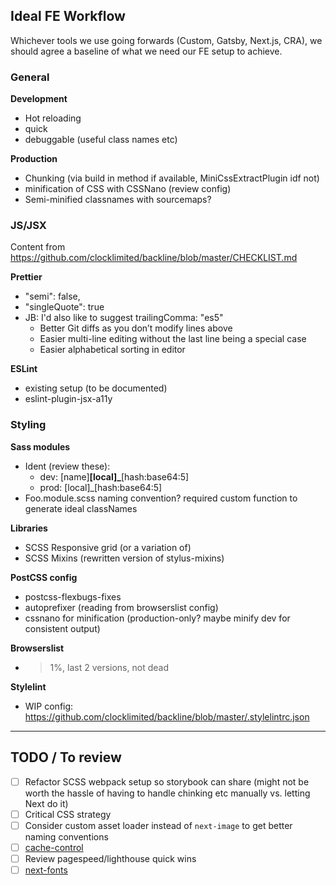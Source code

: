 ## Ideal FE Workflow

Whichever tools we use going forwards (Custom, Gatsby, Next.js, CRA), we should agree a baseline of what we need our FE setup to achieve.

### General

**Development**

- Hot reloading
- quick
- debuggable (useful class names etc)

**Production**

- Chunking (via build in method if available, MiniCssExtractPlugin idf not)
- minification of CSS with CSSNano (review config)
- Semi-minified classnames with sourcemaps?

### JS/JSX

Content from https://github.com/clocklimited/backline/blob/master/CHECKLIST.md

**Prettier**

- "semi": false,
- "singleQuote": true
- JB: I'd also like to suggest trailingComma: "es5"
  - Better Git diffs as you don’t modify lines above
  - Easier multi-line editing without the last line being a special case
  - Easier alphabetical sorting in editor

**ESLint**

- existing setup (to be documented)
- eslint-plugin-jsx-a11y

### Styling

**Sass modules**

- Ident (review these):
  - dev: [name]**[local]\_**[hash:base64:5]
  - prod: [local]\_[hash:base64:5]
- Foo.module.scss naming convention? required custom function to generate ideal classNames

**Libraries**

- SCSS Responsive grid (or a variation of)
- SCSS Mixins (rewritten version of stylus-mixins)

**PostCSS config**

- postcss-flexbugs-fixes
- autoprefixer (reading from browserslist config)
- cssnano for minification (production-only? maybe minify dev for consistent output)

**Browserslist**

- > 1%, last 2 versions, not dead

**Stylelint**

- WIP config: https://github.com/clocklimited/backline/blob/master/.stylelintrc.json

---

## TODO / To review

- [ ] Refactor SCSS webpack setup so storybook can share (might not be worth the hassle of having to handle chinking etc manually vs. letting Next do it)
- [ ] Critical CSS strategy
- [ ] Consider custom asset loader instead of `next-image` to get better naming conventions
- [ ] [cache-control](https://csswizardry.com/2019/03/cache-control-for-civilians/)
- [ ] Review pagespeed/lighthouse quick wins
- [ ] [next-fonts](https://github.com/rohanray/next-fonts)
